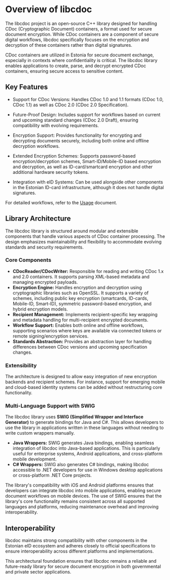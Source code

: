 # Overview of libcdoc

The libcdoc project is an open-source C++ library designed for handling CDoc (Cryptographic Document) containers, a format used for secure document encryption. While CDoc containers are a component of secure digital workflows, libcdoc specifically focuses on the encryption and decryption of these containers rather than digital signatures.

CDoc containers are utilized in Estonia for secure document exchange, especially in contexts where confidentiality is critical. The libcdoc library enables applications to create, parse, and decrypt encrypted CDoc containers, ensuring secure access to sensitive content.

## Key Features

- Support for CDoc Versions: Handles CDoc 1.0 and 1.1 formats (CDoc 1.0, CDoc 1.1) as well as CDoc 2.0 (CDoc 2.0 Specification).

- Future-Proof Design: Includes support for workflows based on current and upcoming standard changes (CDoc 2.0 Draft), ensuring compatibility with evolving requirements.

- Encryption Support: Provides functionality for encrypting and decrypting documents securely, including both online and offline decryption workflows.

- Extended Encryption Schemes: Supports password-based encryption/decryption schemes, Smart-ID/Mobile-ID based encryption and decryption, as well as ID-card/smartcard encryption and other additional hardware security tokens.

- Integration with eID Systems: Can be used alongside other components in the Estonian ID-card infrastructure, although it does not handle digital signatures.

For detailed workflows, refer to the [Usage](usage.md) document.

## Library Architecture

The libcdoc library is structured around modular and extensible components that handle various aspects of CDoc container processing. The design emphasizes maintainability and flexibility to accommodate evolving standards and security requirements.

### Core Components

- **CDocReader/CDocWriter:** Responsible for reading and writing CDoc 1.x and 2.0 containers. It supports parsing XML-based metadata and managing encrypted payloads.
- **Encryption Engine:** Handles encryption and decryption using cryptographic libraries such as OpenSSL. It supports a variety of schemes, including public key encryption (smartcards, ID-cards, Mobile-ID, Smart-ID), symmetric password-based encryption, and hybrid encryption models.
- **Recipient Management:** Implements recipient-specific key wrapping and metadata handling for multi-recipient encrypted documents.
- **Workflow Support:** Enables both online and offline workflows, supporting scenarios where keys are available via connected tokens or remote signing/encryption services.
- **Standards Abstraction:** Provides an abstraction layer for handling differences between CDoc versions and upcoming specification changes.

### Extensibility

The architecture is designed to allow easy integration of new encryption backends and recipient schemes. For instance, support for emerging mobile and cloud-based identity systems can be added without restructuring core functionality.

### Multi-Language Support with SWIG

The libcdoc library uses **SWIG (Simplified Wrapper and Interface Generator)** to generate bindings for Java and C#. This allows developers to use the library in applications written in these languages without needing to write custom wrappers manually.

- **Java Wrappers:** SWIG generates Java bindings, enabling seamless integration of libcdoc into Java-based applications. This is particularly useful for enterprise systems, Android applications, and cross-platform mobile development.
- **C# Wrappers:** SWIG also generates C# bindings, making libcdoc accessible to .NET developers for use in Windows desktop applications or cross-platform .NET Core projects.

The library's compatibility with iOS and Android platforms ensures that developers can integrate libcdoc into mobile applications, enabling secure document workflows on mobile devices. The use of SWIG ensures that the library's core functionality remains consistent across all supported languages and platforms, reducing maintenance overhead and improving interoperability.

## Interoperability

libcdoc maintains strong compatibility with other components in the Estonian eID ecosystem and adheres closely to official specifications to ensure interoperability across different platforms and implementations.

This architectural foundation ensures that libcdoc remains a reliable and future-ready library for secure document encryption in both governmental and private sector applications.